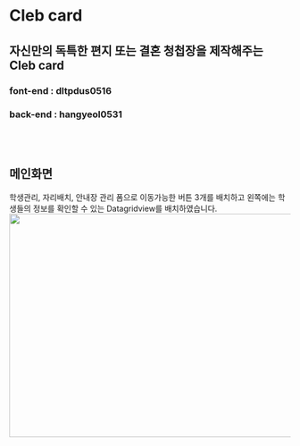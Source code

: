 # Cleb card
## 자신만의 독특한 편지 또는 결혼 청첩장을 제작해주는 Cleb card
### font-end : dltpdus0516
### back-end : hangyeol0531
<br><br>
## 메인화면<br>
학생관리, 자리배치, 안내장 관리 폼으로 이동가능한 버튼 3개를 배치하고 왼쪽에는 학생들의 정보를 확인할 수 있는 Datagridview를 배치하였습니다.<br>
<img width = "800" height = "400" src = "https://user-images.githubusercontent.com/41174265/94954281-dd510200-0523-11eb-9b37-7723fd973e1b.png">
<br>
